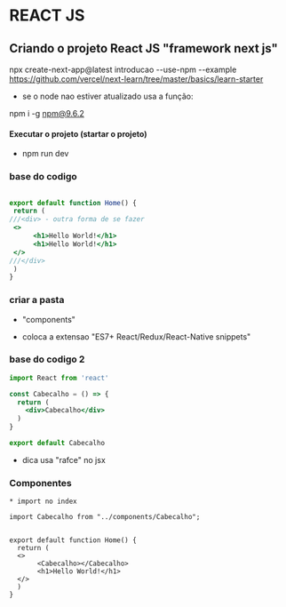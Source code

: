 # REACT JS

## Criando o projeto React JS "framework next js"


npx create-next-app@latest introducao --use-npm --example https://github.com/vercel/next-learn/tree/master/basics/learn-starter

* se o node nao estiver atualizado usa a função:

 npm i -g npm@9.6.2


 #### Executar o projeto (startar o projeto)

 * npm run dev

### base do codigo
 ```jsx

 export default function Home() {
  return (
///<div> - outra forma de se fazer
  <>
       <h1>Hello World!</h1>
       <h1>Hello World!</h1>
  </>
///</div>
  )
}

```

 ### criar a pasta
  * "components"

  * coloca a extensao "ES7+ React/Redux/React-Native snippets"

### base do codigo 2 

```jsx
import React from 'react'

const Cabecalho = () => {
  return (
    <div>Cabecalho</div>
  )
}

export default Cabecalho

```
 * dica usa "rafce" no jsx

### Componentes

```
* import no index

import Cabecalho from "../components/Cabecalho";


export default function Home() {
  return (
  <>
       <Cabecalho></Cabecalho>
       <h1>Hello World!</h1>
  </>
  )
}

```
